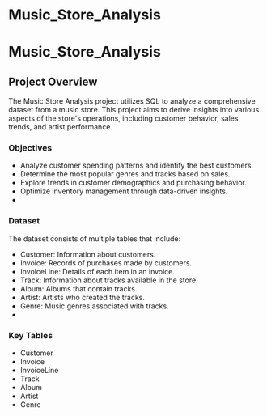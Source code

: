# Music_Store_Analysis

# Music_Store_Analysis

## Project Overview
The Music Store Analysis project utilizes SQL to analyze a comprehensive dataset from a music store. This project aims to derive insights into various aspects of the store's operations, including customer behavior, sales trends, and artist performance.

### Objectives
- Analyze customer spending patterns and identify the best customers.
- Determine the most popular genres and tracks based on sales.
- Explore trends in customer demographics and purchasing behavior.
- Optimize inventory management through data-driven insights.
- 
### Dataset
The dataset consists of multiple tables that include:
- Customer: Information about customers.
- Invoice: Records of purchases made by customers.
- InvoiceLine: Details of each item in an invoice.
- Track: Information about tracks available in the store.
- Album: Albums that contain tracks.
- Artist: Artists who created the tracks.
- Genre: Music genres associated with tracks.
- 
### Key Tables
- Customer
- Invoice
- InvoiceLine
- Track
- Album
- Artist
- Genre
